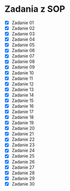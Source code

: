 # Zadania z SOP

- [x] Zadanie 01
- [x] Zadanie 02
- [x] Zadanie 03
- [x] Zadanie 04
- [x] Zadanie 05
- [x] Zadanie 06
- [x] Zadanie 07
- [x] Zadanie 08
- [X] Zadanie 09
- [X] Zadanie 10
- [X] Zadanie 11
- [X] Zadanie 12
- [X] Zadanie 13
- [X] Zadanie 14
- [X] Zadanie 15
- [X] Zadanie 16
- [X] Zadanie 17
- [x] Zadanie 18
- [x] Zadanie 19
- [x] Zadanie 20
- [x] Zadanie 21
- [X] Zadanie 22
- [X] Zadanie 23
- [X] Zadanie 24
- [X] Zadanie 25
- [X] Zadanie 26
- [X] Zadanie 27
- [X] Zadanie 28
- [X] Zadanie 29
- [X] Zadanie 30
